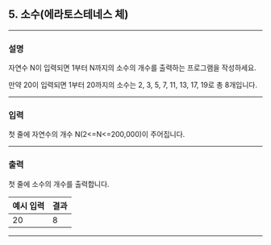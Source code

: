 ## 5. 소수(에라토스테네스 체)
*************************************************************************
### 설명
자연수 N이 입력되면 1부터 N까지의 소수의 개수를 출력하는 프로그램을 작성하세요.

만약 20이 입력되면 1부터 20까지의 소수는 2, 3, 5, 7, 11, 13, 17, 19로 총 8개입니다.


-------------------------------------------------------------------------
### 입력

첫 줄에 자연수의 개수 N(2<=N<=200,000)이 주어집니다.

-------------------------------------------------------------------------
### 출력
첫 줄에 소수의 개수를 출력합니다.

| 예시 입력                              | 결과 |
|------------------------------------|--|
|20| 8 |

-------------------------------------------------------------------------

